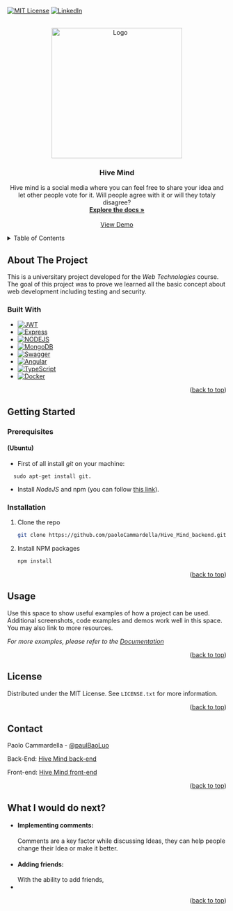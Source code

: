 <a name="readme-top"></a>

[![MIT License][license-shield]][license-url]
[![LinkedIn][linkedin-shield]][linkedin-url]



<!-- PROJECT LOGO -->
<br />
<div align="center">
  <a href="https://github.com/paoloCammardella/Hive_Mind_backend.git">
    <img src="/images/logo.png" alt="Logo" width="300" height="300">
  </a>

<h3 align="center">Hive Mind</h3>

  <p align="center">
    Hive mind is a social media where you can feel free to share your idea and let other people vote for it. Will people agree with it or will they totaly disagree?
    <br />
    <a href="https://github.com/paoloCammardella/Hive_Mind_backend.git"><strong>Explore the docs »</strong></a>
    <br />
    <br />
    <a href="https://github.com/paoloCammardella/Hive_Mind_backend.git">View Demo</a>
  </p>
</div>



<!-- TABLE OF CONTENTS -->
<details>
  <summary>Table of Contents</summary>
  <ol>
    <li>
      <a href="#about-the-project">About The Project</a>
      <ul>
        <li><a href="#built-with">Built With</a></li>
      </ul>
    </li>
    <li>
      <a href="#getting-started">Getting Started</a>
      <ul>
        <li><a href="#prerequisites">Prerequisites</a></li>
        <li><a href="#installation">Installation</a></li>
      </ul>
    </li>
    <li><a href="#usage">Usage</a></li>
    <li><a href="#license">License</a></li>
    <li><a href="#contact">Contact</a></li>
    <li><a href="#acknowledgments">Acknowledgments</a></li>
  </ol>
</details>



<!-- ABOUT THE PROJECT -->
## About The Project
This is a universitary project developed for the *Web Technologies* course. The goal of this project was to prove we learned all the basic concept about web development including testing and security.

### Built With

* [![JWT][JWT]][JWT-url]
* [![Express][ExpressJS]][ExpressJS-url]
* [![NODEJS][NODEJS]][NODEJS-url]
* [![MongoDB][MongoDB]][MongoDB-url]
* [![Swagger][Swagger]][Swagger-url]
* [![Angular][Angular.io]][Angular-url]
* [![TypeScript][TypeScript]][TypeScript-url]
* [![Docker][Docker]][Docker-url]
<p align="right">(<a href="#readme-top">back to top</a>)</p>



<!-- GETTING STARTED -->
## Getting Started


### Prerequisites
#### (Ubuntu)

* First of all install *git* on your machine:
```
  sudo apt-get install git.
```

* Install *NodeJS* and npm (you can follow <a href="https://monovm.com/blog/install-npm-on-ubuntu/#Install-Node.js-and-npm-from-the-Ubuntu">this link</a>).

### Installation

1. Clone the repo
   ```sh
   git clone https://github.com/paoloCammardella/Hive_Mind_backend.git
   ```
3. Install NPM packages
   ```sh
   npm install
   ```

<p align="right">(<a href="#readme-top">back to top</a>)</p>



<!-- USAGE EXAMPLES -->
## Usage

Use this space to show useful examples of how a project can be used. Additional screenshots, code examples and demos work well in this space. You may also link to more resources.

_For more examples, please refer to the [Documentation](https://example.com)_

<p align="right">(<a href="#readme-top">back to top</a>)</p>


<!-- LICENSE -->
## License

Distributed under the MIT License. See `LICENSE.txt` for more information.

<p align="right">(<a href="#readme-top">back to top</a>)</p>



<!-- CONTACT -->
## Contact

Paolo Cammardella - [@paulBaoLuo](https://twitter.com/paulBaoLuo)

Back-End: [Hive Mind back-end](https://github.com/paoloCammardella/Hive_Mind_backend.git)

Front-end: [Hive Mind front-end](https://github.com/paoloCammardella/Hive_Mind_backend.git)

<p align="right">(<a href="#readme-top">back to top</a>)</p>



<!-- ACKNOWLEDGMENTS -->
## What I would do next?

* #### Implementing comments:
  Comments are a key factor while discussing Ideas, they can help people change their Idea or make it better.
* #### Adding friends:
  With the ability to add friends, 
* []()

<p align="right">(<a href="#readme-top">back to top</a>)</p>



<!-- MARKDOWN LINKS & IMAGES -->
<!-- https://www.markdownguide.org/basic-syntax/#reference-style-links -->
[contributors-shield]: https://img.shields.io/github/contributors/paoloCammardella/Hive_Mind.git.svg?style=for-the-badge
[contributors-url]: https://github.com/paoloCammardella/Hive_Mind_backend.git/graphs/contributors
[forks-shield]: https://img.shields.io/github/forks/paoloCammardella/Hive_Mind.git.svg?style=for-the-badge
[forks-url]: https://github.com/paoloCammardella/Hive_Mind_backend.git/network/members
[stars-shield]: https://img.shields.io/github/stars/paoloCammardella/Hive_Mind.git.svg?style=for-the-badge
[stars-url]: https://github.com/paoloCammardella/Hive_Mind_backend.git/stargazers
[issues-shield]: https://img.shields.io/github/issues/paoloCammardella/Hive_Mind.git.svg?style=for-the-badge
[issues-url]: https://github.com/paoloCammardella/Hive_Mind_backend.git/issues
[license-shield]: https://img.shields.io/github/license/paoloCammardella/Hive_Mind.git.svg?style=for-the-badge
[license-url]: https://github.com/paoloCammardella/Hive_Mind_backend.git/blob/master/LICENSE.txt
[linkedin-shield]: https://img.shields.io/badge/-LinkedIn-black.svg?style=for-the-badge&logo=linkedin&colorB=555
[linkedin-url]: https://linkedin.com/in/paolocammardella
[product-screenshot]: images/screenshot.png

<!-- Tech Stack -->
[ExpressJS]: https://img.shields.io/badge/Express%20js-000000?style=for-the-badge&logo=express&logoColor=white
[ExpressJS-url]: https://expressjs.com/
[Angular.io]: https://img.shields.io/badge/Angular-DD0031?style=for-the-badge&logo=angular&logoColor=white
[Angular-url]: https://angular.io/
[JWT]: https://img.shields.io/badge/JWT-000000?style=for-the-badge&logo=JSON%20web%20tokens&logoColor=white
[JWT-url]: https://JWT.io/
[Swagger]: https://img.shields.io/badge/-Swagger-%23Clojure?style=for-the-badge&logo=swagger&logoColor=white
[Swagger-url]: https://swagger.io/
[NODEJS]:https://img.shields.io/badge/Node%20js-339933?style=for-the-badge&logo=nodedotjs&logoColor=white
[NODEJS-URL]:https://nodejs.org/en
[MongoDB]: https://img.shields.io/badge/-MongoDB-13aa52?style=for-the-badge&logo=mongodb&logoColor=white
[MongoDB-url]: https://www.mongodb.com/it-it
[TypeScript]: https://img.shields.io/badge/TypeScript-3178C6?style=for-the-badge&logo=typescript&logoColor=white
[TypeScript-url]: https://www.typescriptlang.org/ 
[Docker]:https://img.shields.io/badge/Docker-2CA5E0?style=for-the-badge&logo=docker&logoColor=white
[Docker-url]:https://www.docker.com/
